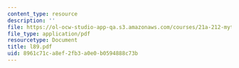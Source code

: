 ```yaml
---
content_type: resource
description: ''
file: https://ol-ocw-studio-app-qa.s3.amazonaws.com/courses/21a-212-myth-ritual-and-symbolism-spring-2004/8961c71ca8ef2fb3a0e0b0594888c73b_l89.pdf
file_type: application/pdf
resourcetype: Document
title: l89.pdf
uid: 8961c71c-a8ef-2fb3-a0e0-b0594888c73b
---
```

